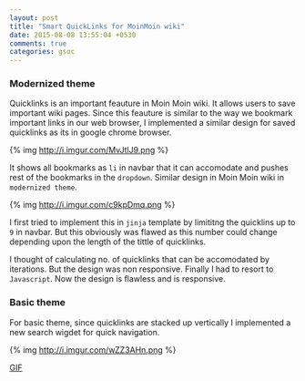 ```yaml
---
layout: post
title: "Smart QuickLinks for MoinMoin wiki"
date: 2015-08-08 13:55:04 +0530
comments: true
categories: gsoc
---
```


### Modernized theme
Quicklinks is an important feauture in Moin Moin wiki. It allows users to save important wiki pages. Since this feauture is similar to the way we bookmark important links in our web browser, I implemented a similar design for saved quicklinks as its in google chrome browser.
<!--more--> 

{% img http://i.imgur.com/MvJtlJ9.png %}

It shows all bookmarks as `li` in navbar that it can accomodate and pushes rest of the bookmarks in the `dropdown`.
	Similar design in Moin Moin wiki in `modernized theme`.
 

{% img http://i.imgur.com/c9kpDmq.png %}


I first tried to implement this in `jinja` template by limititng the quicklins up to `9` in navbar. But this obviously was flawed  as this number could change depending upon the length of the tittle of quicklinks.

I thought of calculating no. of quicklinks that can be accomodated by iterations. But the design was non responsive. Finally I had to resort to `Javascript`. Now the design is flawless and is responsive.
### Basic theme

For basic theme, since quicklinks are stacked up vertically I implemented a new search wigdet for quick navigation.


{% img http://i.imgur.com/wZZ3AHn.png %}

[GIF](http://g.recordit.co/k5mI5bNa6y.gif)
